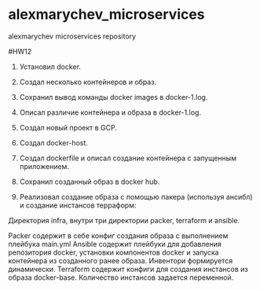 # alexmarychev_microservices
alexmarychev microservices repository

#HW12

1. Установил docker.

2. Создал несколько контейнеров и образ.

3. Сохранил вывод команды docker images в docker-1.log.

4. Описал различие контейнера и образа в docker-1.log.

5. Создал новый проект в GCP.

6. Создал docker-host.

7. Создал dockerfile и описал создание контейнера с запущенным приложением.

8. Сохранил созданный образ в docker hub.

9. Реализовал создание образа с помощью пакера (используя ансибл) и создание инстансов терраформ:

Директория infra, внутри три директории packer, terraform и ansible.

Packer содержит в себе конфиг создания образа с выполнением плейбука main.yml
Ansible содержит плейбуки для добавления репозитория docker, установки компонентов docker и запуска контейнера из созданного ранее образа. Инвентори формируется динамически.
Terraform содержит конфиги для создания инстансов из образа docker-base. Количество инстансов задается переменной.


